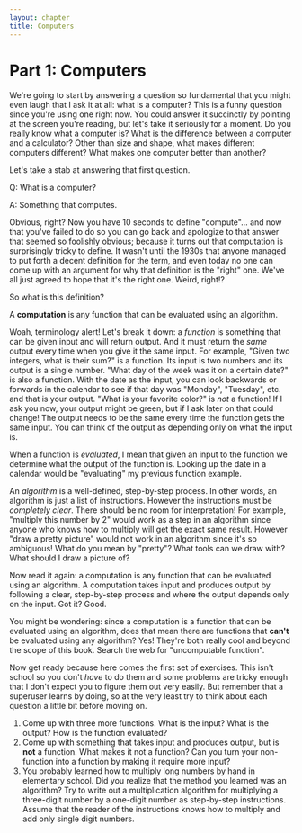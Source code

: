 ```yaml
---
layout: chapter
title: Computers
---
```


Part 1: Computers
=================

We're going to start by answering a question so fundamental that you might even
laugh that I ask it at all: what is a computer? This is a funny question since
you're using one right now. You could answer it succinctly by pointing at the
screen you're reading, but let's take it seriously for a moment. Do you really
know what a computer is? What is the difference between a computer and a
calculator? Other than size and shape, what makes different computers different?
What makes one computer better than another?

Let's take a stab at answering that first question.

Q: What is a computer?

A: Something that computes.

Obvious, right? Now you have 10 seconds to define "compute"... and now that
you've failed to do so you can go back and apologize to that answer that seemed
so foolishly obvious; because it turns out that computation is surprisingly
tricky to define. It wasn't until the 1930s that anyone managed to put forth a
decent definition for the term, and even today no one can come up with an
argument for why that definition is the "right" one. We've all just agreed to
hope that it's the right one. Weird, right!?

So what is this definition?

<aside class="definition">
A <strong>computation</strong> is any function that can be evaluated using an
algorithm.
</aside>

Woah, terminology alert! Let's break it down: a _function_ is something that
can be given input and will return output. And it must return the _same_ output
every time when you give it the same input.  For example, "Given two integers,
what is their sum?" is a function. Its input is two numbers and its output is a
single number. "What day of the week was it on a certain date?" is also a
function. With the date as the input, you can look backwards or forwards in the
calendar to see if that day was "Monday", "Tuesday", etc. and that is your
output. "What is your favorite color?" is *not* a function! If I ask you now,
your output might be green, but if I ask later on that could change! The output
needs to be the same every time the function gets the same input. You can think
of the output as depending only on what the input is.

When a function is _evaluated_, I mean that given an input to the function we
determine what the output of the function is. Looking up the date in a calendar
would be "evaluating" my previous function example.

An _algorithm_ is a well-defined, step-by-step process. In other words, an
algorithm is just a list of instructions. However the instructions must be
*completely clear*. There should be no room for interpretation! For example,
"multiply this number by 2" would work as a step in an algorithm since anyone
who knows how to multiply will get the exact same result. However "draw a
pretty picture" would not work in an algorithm since it's so ambiguous! What do
you mean by "pretty"? What tools can we draw with? What should I draw a picture
of?

Now read it again: a computation is any function that can be evaluated using an
algorithm. A computation takes input and produces output by following a clear,
step-by-step process and where the output depends only on the input. Got it?
Good.

<aside class="deeper">
You might be wondering: since a computation is a function that can be evaluated
using an algorithm, does that mean there are functions that
<strong>can't</strong> be evaluated using any algorithm? Yes! They're both
really cool and beyond the scope of this book. Search the web for "uncomputable
function".
</aside>

Now get ready because here comes the first set of exercises. This isn't school
so you don't _have_ to do them and some problems are tricky enough that I don't
expect you to figure them out very easily. But remember that a superuser learns
by doing, so at the very least try to think about each question a little bit
before moving on.

<aside class="exercises">
<ol>
<li>
Come up with three more functions. What is the input? What is the output? How is
the function evaluated?
</li>
<li>
Come up with something that takes input and produces output, but is
<strong>not</strong> a function. What makes it not a function? Can you turn your
non-function into a function by making it require more input?
</li>
<li>
You probably learned how to multiply long numbers by hand in elementary school.
Did you realize that the method you learned was an algorithm? Try to write out a
multiplication algorithm for multiplying a three-digit number by a one-digit
number as step-by-step instructions. Assume that the reader of the instructions
knows how to multiply and add only single digit numbers.
</li>
</ol>
</aside>
